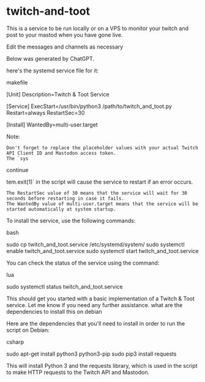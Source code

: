 # twitch-and-toot
This is a service to be run locally or on a VPS to monitor your twitch and post to your mastod when you have gone live. 

Edit the messages and channels as necessary

Below was generated by ChatGPT. 

here's the systemd service file for it:

makefile

[Unit]
Description=Twitch & Toot Service

[Service]
ExecStart=/usr/bin/python3 /path/to/twitch_and_toot.py
Restart=always
RestartSec=30

[Install]
WantedBy=multi-user.target

Note:

    Don't forget to replace the placeholder values with your actual Twitch API Client ID and Mastodon access token.
    The `sys

continue

tem.exit(1)` in the script will cause the service to restart if an error occurs.

    The RestartSec value of 30 means that the service will wait for 30 seconds before restarting in case it fails.
    The WantedBy value of multi-user.target means that the service will be started automatically at system startup.

To install the service, use the following commands:

bash

sudo cp twitch_and_toot.service /etc/systemd/system/
sudo systemctl enable twitch_and_toot.service
sudo systemctl start twitch_and_toot.service

You can check the status of the service using the command:

lua

sudo systemctl status twitch_and_toot.service

This should get you started with a basic implementation of a Twitch & Toot service. Let me know if you need any further assistance.
what are the dependencies to install this on debian

Here are the dependencies that you'll need to install in order to run the script on Debian:

csharp

sudo apt-get install python3 python3-pip
sudo pip3 install requests

This will install Python 3 and the requests library, which is used in the script to make HTTP requests to the Twitch API and Mastodon.
